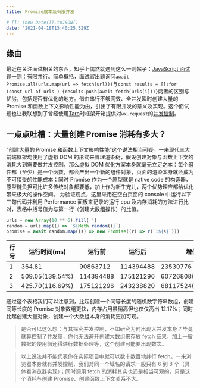 ```yaml
---
title: Promise成本及有限并发

# []: (new Date()).toJSON()
date: '2021-04-18T13:40:25.529Z'
---
```


## 缘由

最近在关注面试相关的东西，知乎上偶然就遇到这么一则帖子：[JavaScript 面试题一则：有限并行](https://zhuanlan.zhihu.com/p/360193435)。简单概括，面试官出题询问`await Promise.all(urls.map(url => fetch(url)))`与`const results = [];for (const url of urls ) {results.push(await fetch(urls[i]))}`两者的区别与优劣，包括是否有优化的地方。借由串行不够高效、全并发瞬时创建大量的 Promise 和函数上下文影响性能为由，引出了有限并发的意义及实现。这个面试题也让我联想到了曾经使用[Taro](https://github.com/NervJS/taro)时框架开箱提供对`wx.request`的[并发控制](https://developers.weixin.qq.com/miniprogram/dev/framework/ability/network.html#使用限制)。

## 一点点吐槽：大量创建 Promise 消耗有多大？

“创建大量的 Promise 和函数上下文影响性能”这个说法相当可疑。一来现代三大前端框架均使用了虚拟 DOM 的形式来管理渲染树，假设创建对象与函数上下文的消耗大到需要做并发控制，那么虚拟 DOM 优化方案本身就毫无立足之本：每个组件都（至少）是一个函数，都会产出一个新的组件对象，页面的渲染本身就会成为不可接受的性能成本；同时 Promise 作为一个原型就是 native code 的构造器，原型链负担可比许多传统对象都要低，加上作为新生宠儿，两个优势理应都给优化带来极大的操作空间。
为验证观点，这里采用在空白页面的 console 中运行以下三句代码并利用 Performance 面板来记录的运行 cpu 及内存消耗的方法进行比对，表格中括号值为与第一行（创建大数组操作）的比值。

```js
urls = new Array(10 ** 6).fill('')
random = urls.map(() => `${Math.random()}`)
promise = await random.map((s) => new Promise((r) => r(`1${s}`)))
```

| 行号 | 运行时间(ms)    | 运行前    | 运行后    | 增值              |
| ---- | --------------- | --------- | --------- | ----------------- |
| 1    | 364.81          | 90863712  | 114394488 | 23530776          |
| 2    | 509.05(139.54%) | 114394488 | 175121296 | 60726808(258.07%) |
| 3    | 425.70(116.69%) | 175121296 | 243238820 | 68117524(289.48%) |

通过这个表格我们可以注意到，比起创建一个同等长度的随机数字符串数组，创建同等长度的 Promise 对象数组更快，内存占用虽稍高但也仅仅高出 12.17%；同时比起创建大量对象，创建一个大数组本身的消耗更加可观。

> 是否可以这么想：与其探究并发控制，不如研究为何出现大并发本身？毕竟就算控制了并发量，你也无法避开创建大数组来存放 fetch 结果，加上一般数据的使用前还得进行数据处理等，这个创建可能要出现数次。

> 以上说法并不能代表你在实际项目中就可以数十数百地并行 fetch。一来浏览器本身就有并发控制，我们对同一个域名的请求一般只有 6 到 8 个（具体看浏览器实现）；同时调用 fetch 的消耗其实也还是相当可观的，只是这个消耗与创建 Promise、创建函数上下文关系不大。
